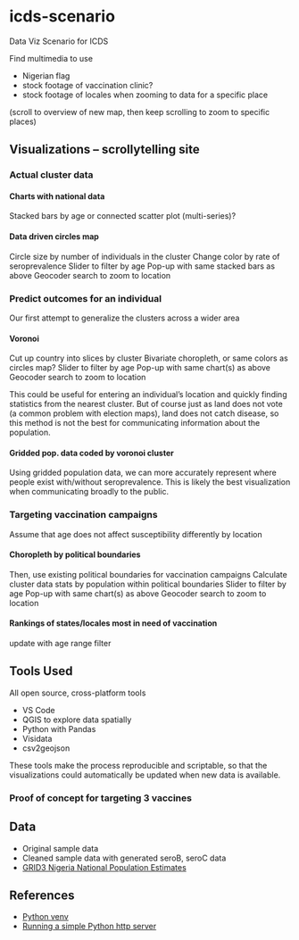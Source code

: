 # icds-scenario

Data Viz Scenario for ICDS

Find multimedia to use
- Nigerian flag
- stock footage of vaccination clinic?
- stock footage of locales when zooming to data for a specific place

(scroll to overview of new map, then keep scrolling to zoom to specific places)

## Visualizations – scrollytelling site

### Actual cluster data

#### Charts with national data

Stacked bars by age or connected scatter plot (multi-series)?

#### Data driven circles map

Circle size by number of individuals in the cluster
Change color by rate of seroprevalence
Slider to filter by age
Pop-up with same stacked bars as above
Geocoder search to zoom to location

### Predict outcomes for an individual

Our first attempt to generalize the clusters across a wider area

#### Voronoi

Cut up country into slices by cluster
Bivariate choropleth, or same colors as circles map?
Slider to filter by age
Pop-up with same chart(s) as above
Geocoder search to zoom to location

This could be useful for entering an individual’s location and quickly finding statistics from the nearest cluster.
But of course just as land does not vote (a common problem with election maps), land does not catch disease, so this method is not the best for communicating information about the population.

#### Gridded pop. data coded by voronoi cluster

Using gridded population data, we can more accurately represent where people exist with/without seroprevalence.
This is likely the best visualization when communicating broadly to the public.

### Targeting vaccination campaigns

Assume that age does not affect susceptibility differently by location

#### Choropleth by political boundaries

Then, use existing political boundaries for vaccination campaigns
Calculate cluster data stats by population within political boundaries
Slider to filter by age
Pop-up with same chart(s) as above
Geocoder search to zoom to location

#### Rankings of states/locales most in need of vaccination

update with age range filter

## Tools Used

All open source, cross-platform tools

- VS Code
- QGIS to explore data spatially
- Python with Pandas
- Visidata
- csv2geojson

These tools make the process reproducible and scriptable, so that the visualizations could automatically be updated when new data is available.

### Proof of concept for targeting 3 vaccines

## Data

- Original sample data
- Cleaned sample data with generated seroB, seroC data
- [GRID3 Nigeria National Population Estimates](https://grid3.gov.ng/dataset/national-population-estimates/resources)

## References

- [Python venv](https://python.land/virtual-environments/virtualenv)
- [Running a simple Python http server](https://developer.mozilla.org/en-US/docs/Learn/Common_questions/set_up_a_local_testing_server)